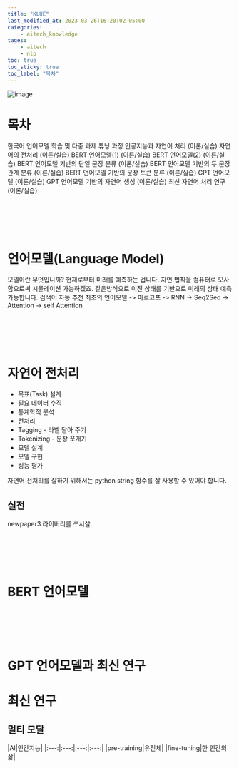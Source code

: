 ```yaml
---
title: "KLUE"
last_modified_at: 2023-03-26T16:20:02-05:00
categories:
    - aitech_knowledge
tages:
    - aitech
    - nlp
toc: true
toc_sticky: true
toc_label: "목차"
---
```



![image](../../../image/aitech.png)

# 목차

한국어 언어모델 학습 및 다중 과제 튜닝 과정
인공지능과 자연어 처리 (이론/실습)
자연어의 전처리 (이론/실습)
BERT 언어모델(1) (이론/실습)
BERT 언어모델(2) (이론/실습)
BERT 언어모델 기반의 단일 문장 분류 (이론/실습)
BERT 언어모델 기반의 두 문장 관계 분류 (이론/실습)
BERT 언어모델 기반의 문장 토큰 분류 (이론/실습)
GPT 언어모델 (이론/실습)
GPT 언어모델 기반의 자연어 생성 (이론/실습)
최신 자연어 처리 연구 (이론/실습)

<br><br><br><br>

# 언어모델(Language Model)
모델이란 무엇입니까?  현재로부터 미래를 예측하는 겁니다.  자연 법칙을 컴퓨터로 모사함으로써 시물레이션 가능하겠죠.  같은방식으로 이전 상태를 기반으로 미래의 상태 예측 가능합니다. 검색어 자동 추천
최초의 언어모델 -> 마르코프 -> RNN -> Seq2Seq -> Attention -> self Attention

<br><br><br><br>

# 자연어 전처리
- 목표(Task) 설계
- 필요 데이터 수직
- 통계학적 분석
- 전처리
- Tagging - 라벨 달아 주기
- Tokenizing - 문장 쪼개기
- 모델 설계
- 모델 구현
- 성능 평가

자연어 전처리를 잘하기 위해서는 python string 함수를 잘 사용할 수 있어야 합니다.

## 실전
newpaper3 라이버리를 쓰시살.



<br><br><br><br>

# BERT 언어모델


<br><br><br><br>

# GPT 언어모델과 최신 연구


# 최신 연구
## 멀티 모달


|AI|인간지능|
|:---:|:---:|:---:|:---:|
|pre-training|유전체|
|fine-tuning|한 인간의 삶|
